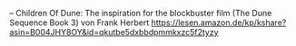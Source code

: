 – Children Of Dune: The inspiration for the blockbuster film (The Dune Sequence Book 3) von Frank Herbert
https://lesen.amazon.de/kp/kshare?asin=B004JHY8OY&id=qkutbe5dxbbdpmmkxzc5f2tyzy